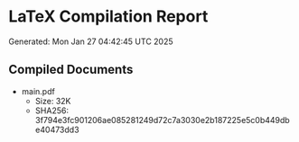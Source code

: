 # LaTeX Compilation Report
Generated: Mon Jan 27 04:42:45 UTC 2025
## Compiled Documents
- main.pdf
  - Size: 32K
  - SHA256: 3f794e3fc901206ae085281249d72c7a3030e2b187225e5c0b449dbe40473dd3

